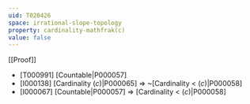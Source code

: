 ```yaml
---
uid: T020426
space: irrational-slope-topology
property: cardinality-mathfrak(c)
value: false
---
```

[[Proof]]

* [T000991] [Countable|P000057]
* [I000138] [Cardinality $\mathfrak(c)$|P000065] => ~[Cardinality < $\mathfrak(c)$|P000058]
* [I000067] [Countable|P000057] => [Cardinality < $\mathfrak(c)$|P000058]

